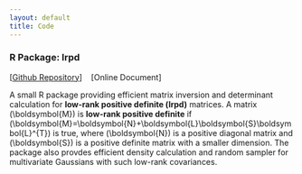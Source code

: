 ```yaml
---
layout: default
title: Code
---
```


<div id="pub-container">

<!-- lrpd -->
<div class="pub-main">
<h3>R Package: lrpd</h3>
<p>[<a href="https://github.com/ericyewang/R-Package-lrpd">Github Repository</a>]&nbsp;&nbsp;&nbsp; [Online Document]&nbsp;&nbsp;&nbsp;</p>

<div class="pub-sub">

A small R package providing efficient matrix inversion and determinant calculation for **low-rank positive definite (lrpd)** matrices. A matrix \(\boldsymbol{M}\) is **low-rank positive definite** if \(\boldsymbol{M}=\boldsymbol{N}+\boldsymbol{L}\boldsymbol{S}\boldsymbol{L}^{T}\) is true, where \(\boldsymbol{N}\) is a positive diagonal matrix and \(\boldsymbol{S}\) is a positive definite matrix with a smaller dimension. The package also provdes efficient density calculation and random sampler for multivariate Gaussians with such low-rank covariances.

</div>
</div>

<!-- A new one below -->

</div>
